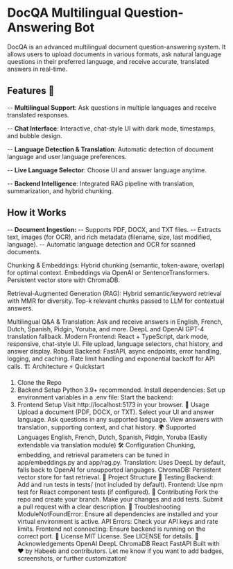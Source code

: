 # DocQA Multilingual Question-Answering Bot

DocQA is an advanced multilingual document question-answering system. It allows users to upload documents in various formats, ask natural language questions in their preferred language, and receive accurate, translated answers in real-time.

## Features 🚀

-- **Multilingual Support**: Ask questions in multiple languages and receive translated responses.

-- **Chat Interface**: Interactive, chat-style UI with dark mode, timestamps, and bubble design.

-- **Language Detection & Translation**: Automatic detection of document language and user language preferences.

-- **Live Language Selector**: Choose UI and answer language anytime.

-- **Backend Intelligence**: Integrated RAG pipeline with translation, summarization, and hybrid chunking.

 ## How it Works 
-- **Document Ingestion:**
    -- Supports PDF, DOCX, and TXT files.
    -- Extracts text, images (for OCR), and rich metadata (filename, size, last modified, language).
    -- Automatic language detection and OCR for scanned documents.

Chunking & Embeddings:
Hybrid chunking (semantic, token-aware, overlap) for optimal context.
Embeddings via OpenAI or SentenceTransformers.
Persistent vector store with ChromaDB.

Retrieval-Augmented Generation (RAG):
Hybrid semantic/keyword retrieval with MMR for diversity.
Top-k relevant chunks passed to LLM for contextual answers.

Multilingual Q&A & Translation:
Ask and receive answers in English, French, Dutch, Spanish, Pidgin, Yoruba, and more.
DeepL and OpenAI GPT-4 translation fallback.
Modern Frontend:
React + TypeScript, dark mode, responsive, chat-style UI.
File upload, language selectors, chat history, and answer display.
Robust Backend:
FastAPI, async endpoints, error handling, logging, and caching.
Rate limit handling and exponential backoff for API calls.
🏗️ Architecture
⚡ Quickstart
1. Clone the Repo
2. Backend Setup
Python 3.9+ recommended.
Install dependencies:
Set up environment variables in a .env file:
Start the backend:
3. Frontend Setup
Visit http://localhost:5173 in your browser.
📝 Usage
Upload a document (PDF, DOCX, or TXT).
Select your UI and answer language.
Ask questions in any supported language.
View answers with translation, supporting context, and chat history.
🌍 Supported Languages
English, French, Dutch, Spanish, Pidgin, Yoruba
(Easily extendable via translation module)
🛠️ Configuration
Chunking, embedding, and retrieval parameters can be tuned in app/embeddings.py and app/rag.py.
Translation: Uses DeepL by default, falls back to OpenAI for unsupported languages.
ChromaDB: Persistent vector store for fast retrieval.
🧩 Project Structure
🧪 Testing
Backend:
Add and run tests in tests/ (not included by default).
Frontend:
Use npm test for React component tests (if configured).
🤝 Contributing
Fork the repo and create your branch.
Make your changes and add tests.
Submit a pull request with a clear description.
🐛 Troubleshooting
ModuleNotFoundError: Ensure all dependencies are installed and your virtual environment is active.
API Errors: Check your API keys and rate limits.
Frontend not connecting: Ensure backend is running on the correct port.
📄 License
MIT License.
See LICENSE for details.
🙏 Acknowledgements
OpenAI
DeepL
ChromaDB
React
FastAPI
Built with ❤️ by Habeeb and contributors.
Let me know if you want to add badges, screenshots, or further customization!

